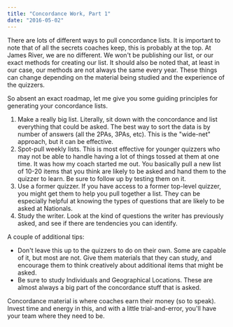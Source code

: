```yaml
---
title: "Concordance Work, Part 1"
date: "2016-05-02"
---
```


There are lots of different ways to pull concordance lists. It is important to note that of all the secrets coaches keep, this is probably at the top. At James River, we are no different. We won't be publishing our list, or our exact methods for creating our list. It should also be noted that, at least in our case, our methods are not always the same every year. These things can change depending on the material being studied and the experience of the quizzers.

So absent an exact roadmap, let me give you some guiding principles for generating your concordance lists.

1. Make a really big list. Literally, sit down with the concordance and list everything that could be asked. The best way to sort the data is by number of answers (all the 2PAs, 3PAs, etc). This is the "wide-net" approach, but it can be effective.
2. Spot-pull weekly lists. This is most effective for younger quizzers who may not be able to handle having a lot of things tossed at them at one time. It was how my coach started me out. You basically pull a new list of 10-20 items that you think are likely to be asked and hand them to the quizzer to learn. Be sure to follow up by testing them on it.
3. Use a former quizzer. If you have access to a former top-level quizzer, you might get them to help you pull together a list. They can be especially helpful at knowing the types of questions that are likely to be asked at Nationals.
4. Study the writer. Look at the kind of questions the writer has previously asked, and see if there are tendencies you can identify.

A couple of additional tips:

- Don't leave this up to the quizzers to do on their own. Some are capable of it, but most are not. Give them materials that they can study, and encourage them to think creatively about additional items that might be asked.
- Be sure to study Individuals and Geographical Locations. These are almost always a big part of the concordance stuff that is asked.

Concordance material is where coaches earn their money (so to speak). Invest time and energy in this, and with a little trial-and-error, you'll have your team where they need to be.
